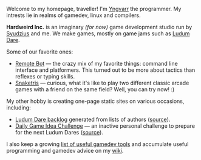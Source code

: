 Welcome to my homepage, traveller! I'm [Yngvarr][y] the programmer. My intrests
lie in realms of gamedev, linux and compilers.

__Hardweird Inc.__ is an imaginary _(for now)_ game development studio run by
[Syudzius][s] and me.  We make games, mostly on game jams such as
[Ludum Dare][ld].

[s]: https://twitter.com/syudzius "The artist's Twitter"
[y]: https://twitter.com/_yngvarr "The programmer's Twitter"
[ld]: https://ldjam.com/users/yngvarr/ "All our LD games"

Some of our favorite ones:

* [Remote Bot][rb] — the crazy mix of my favorite things: command line interface
  and platformers. This turned out to be more about tactics than reflexes or typing
  skills.
* [Snaketris][st] — curious, what it's like to play two different classic arcade
  games with a friend on the same field?  Well, you can try now! :)

[rb]: https://yngvarr.itch.io/remote-bot "Robots go wheeeeee!"
[st]: https://yngvarr.itch.io/snaketris "Snakes and bricks?? On the same grid?!?!"

My other hobby is creating one-page static sites on various occasions, including:

* [Ludum Dare backlog][ldb] generated from lists of authors ([source][ldb-git]).
* [Daily Game Idea Challenge][dgi] — an inactive personal challenge to prepare for the next Ludum Dares ([source][dgi-git]).

[ldb]: https://hardweird.net/ld-backlog/
[ldb-git]: https://github.com/Yngwarr/ld-backlog
[dgi]: https://hardweird.net/daily-game-idea/
[dgi-git]: https://github.com/Yngwarr/daily-game-idea

I also keep a growing [list of useful gamedev tools][tools] and accumulate useful
programming and gamedev advice on my [wiki][wiki].

[tools]: /tools
[wiki]: /wiki

<!--<iframe frameborder="0" src="https://itch.io/embed/201310?bg_color=8a8a8a&amp;fg_color=0d0d0d&amp;link_color=00045c&amp;border_color=333333" width="208" height="167"><a href="https://yngwarr.itch.io/snaketris">Snaketris by Yngwarr</a></iframe>-->

<!--<iframe frameborder="0" src="https://itch.io/embed/249098?bg_color=000000&amp;fg_color=ffffff&amp;link_color=3d3d3d&amp;border_color=636363" width="208" height="167"><a href="https://yngwarr.itch.io/remote-bot">Remote Bot by Yngwarr</a></iframe>-->



<!--
<hr>

{% for post in site.posts %}
1. [{{ post.title }}]({{ post.url }})
{% endfor %}-->
